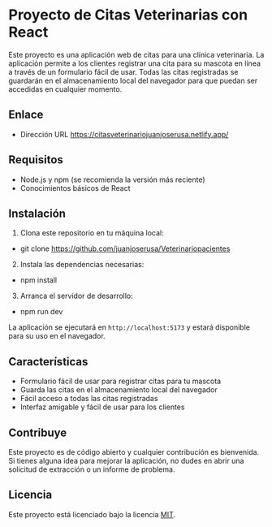 # Proyecto de Citas Veterinarias con React

Este proyecto es una aplicación web de citas para una clínica veterinaria. La aplicación permite a los clientes registrar una cita para su mascota en línea a través de un formulario fácil de usar. Todas las citas registradas se guardarán en el almacenamiento local del navegador para que puedan ser accedidas en cualquier momento.

## Enlace

 - Dirección URL   https://citasveterinariojuanjoserusa.netlify.app/



## Requisitos

- Node.js y npm (se recomienda la versión más reciente)
- Conocimientos básicos de React



## Instalación

1. Clona este repositorio en tu máquina local:

 - git clone https://github.com/juanjoserusa/Veterinariopacientes


2. Instala las dependencias necesarias:

 - npm install

 
3. Arranca el servidor de desarrollo:

 - npm run dev


 
La aplicación se ejecutará en `http://localhost:5173` y estará disponible para su uso en el navegador.



## Características

- Formulario fácil de usar para registrar citas para tu mascota
- Guarda las citas en el almacenamiento local del navegador
- Fácil acceso a todas las citas registradas
- Interfaz amigable y fácil de usar para los clientes



## Contribuye

Este proyecto es de código abierto y cualquier contribución es bienvenida. Si tienes alguna idea para mejorar la aplicación, no dudes en abrir una solicitud de extracción o un informe de problema.



## Licencia

Este proyecto está licenciado bajo la licencia [MIT](https://opensource.org/licenses/MIT).




